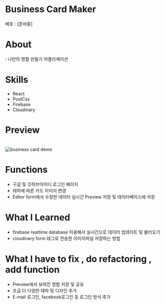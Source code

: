 # Business Card Maker

배포 : [준비중]

# About

: 나만의 명함 만들기 어플리케이션

# Skills

- React
- PostCss
- Firebase
- Cloudinary

# Preview

<br/>

<img src="https://user-images.githubusercontent.com/90666180/161421286-3ea1bb1a-ba41-44ef-be7c-539699665900.gif" alt="business card demo" />

<br/>

# Functions

- 구글 및 깃허브아이디 로그인 페이지
- 테마에 따른 카드 이미지 변경
- Editor form에서 수정한 데이터 실시간 Preview 저장 및 데이터베이스에 저장

# What I Learned

- firebase realtime database 이용해서 실시간으로 데이터 업데이트 및 불러오기
- cloudinary form 태그로 전송한 이미지파일 저장하는 방법

# What I have to fix , do refactoring , add function

- Preview에서 보여진 명함 저장 및 공유
- 조금 더 다양한 테마 및 디자인 추가
- E-mail 로그인, facebook로그인 등 로그인 방식 추가
